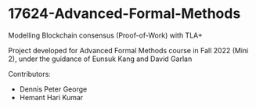 # 17624-Advanced-Formal-Methods
Modelling Blockchain consensus (Proof-of-Work) with TLA+ 

Project developed for Advanced Formal Methods course in Fall 2022 (Mini 2), under the guidance of Eunsuk Kang and David Garlan

Contributors:
* Dennis Peter George
* Hemant Hari Kumar
